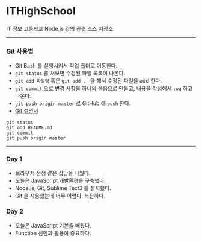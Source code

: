 # ITHighSchool
IT 정보 고등학교 Node.js 강의 관련 소스 저장소

---

### Git 사용법
* Git Bash 를 실행시켜서 작업 폴더로 이동한다.
* `git status` 를 쳐보면 수정된 파일 목록이 나온다.
* `git add 파일명` 혹은 `git add . ` 을 해서 수정된 파일을 add 한다.
* `git commit` 으로 변경 사항을 하나의 묶음으로 만들고, 내용을 작성해서 `:wq` 하고 나온다.
* `git push origin master` 로 GitHub 에 `push` 한다.
* [Git 설명서](https://marklodato.github.io/visual-git-guide/index-ko.html)

```
git status
git add README.md
git commit
git push origin master
```

---

### Day 1
* 브라우저 전쟁 같은 잡담을 나눴다.
* 오늘은 JavaScript 개발환경을 구축했다.
* Node.js, Git, Sublime Text3 를 설치했다.
* Git 을 사용했는데 너무 어렵다. 복잡하다.

### Day 2
* 오늘은 JavaScript 기본을 배웠다.
* Function 선언과 활용이 중요하다.